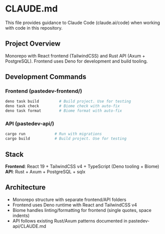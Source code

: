 # CLAUDE.md

This file provides guidance to Claude Code (claude.ai/code) when working with code in this repository.

## Project Overview

Monorepo with React frontend (TailwindCSS) and Rust API (Axum + PostgreSQL). Frontend uses Deno for development and build tooling.

## Development Commands

### Frontend (pastedev-frontend/)
```bash
deno task build         # Build project. Use for testing
deno task check         # Biome check with auto-fix
deno task format        # Biome format with auto-fix
```

### API (pastedev-api/)
```bash
cargo run             # Run with migrations
cargo build           # Build project. Use for testing
```

## Stack

**Frontend**: React 19 + TailwindCSS v4 + TypeScript (Deno tooling + Biome)
**API**: Rust + Axum + PostgreSQL + sqlx

## Architecture

- Monorepo structure with separate frontend/API folders
- Frontend uses Deno runtime with React and TailwindCSS v4
- Biome handles linting/formatting for frontend (single quotes, space indents)
- API follows existing Rust/Axum patterns documented in pastedev-api/CLAUDE.md